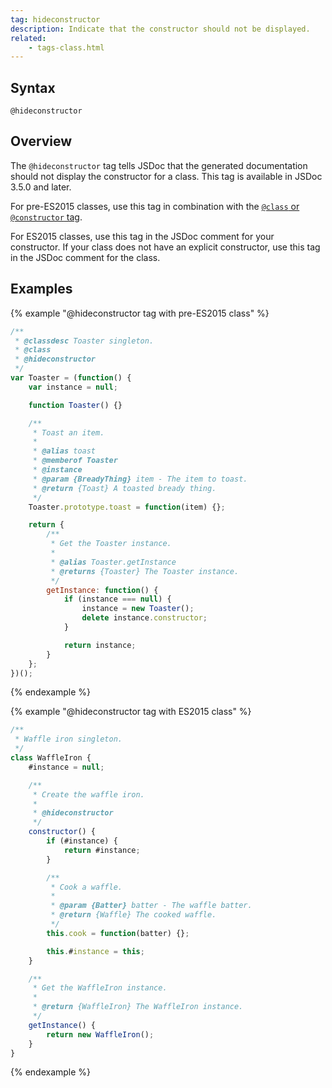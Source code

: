 ```yaml
---
tag: hideconstructor
description: Indicate that the constructor should not be displayed.
related:
	- tags-class.html
---
```


## Syntax

`@hideconstructor`


## Overview

The `@hideconstructor` tag tells JSDoc that the generated documentation should not display the
constructor for a class. This tag is available in JSDoc 3.5.0 and later.

For pre-ES2015 classes, use this tag in combination with the [`@class` or `@constructor`
tag][tags-class].

For ES2015 classes, use this tag in the JSDoc comment for your constructor. If your class does not
have an explicit constructor, use this tag in the JSDoc comment for the class.

[tags-class]: tags-class.html


## Examples

{% example "@hideconstructor tag with pre-ES2015 class" %}

```js
/**
 * @classdesc Toaster singleton.
 * @class
 * @hideconstructor
 */
var Toaster = (function() {
    var instance = null;

    function Toaster() {}

    /**
     * Toast an item.
     *
     * @alias toast
     * @memberof Toaster
     * @instance
     * @param {BreadyThing} item - The item to toast.
     * @return {Toast} A toasted bready thing.
     */
    Toaster.prototype.toast = function(item) {};

    return {
        /**
         * Get the Toaster instance.
         *
         * @alias Toaster.getInstance
         * @returns {Toaster} The Toaster instance.
         */
        getInstance: function() {
            if (instance === null) {
                instance = new Toaster();
                delete instance.constructor;
            }

            return instance;
        }
    };
})();
```
{% endexample %}

{% example "@hideconstructor tag with ES2015 class" %}

```js
/**
 * Waffle iron singleton.
 */
class WaffleIron {
    #instance = null;

    /**
     * Create the waffle iron.
     *
     * @hideconstructor
     */
    constructor() {
        if (#instance) {
            return #instance;
        }

        /**
         * Cook a waffle.
         *
         * @param {Batter} batter - The waffle batter.
         * @return {Waffle} The cooked waffle.
         */
        this.cook = function(batter) {};

        this.#instance = this;
    }

    /**
     * Get the WaffleIron instance.
     *
     * @return {WaffleIron} The WaffleIron instance.
     */
    getInstance() {
        return new WaffleIron();
    }
}
```
{% endexample %}
